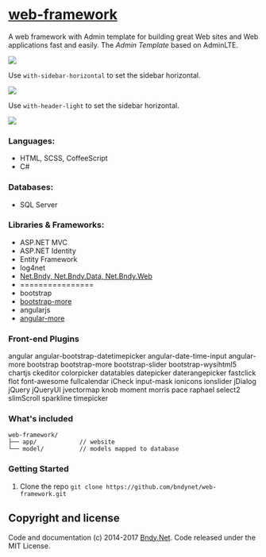 # [web-framework](https://github.com/bndynet/angular-more)

A web framework with Admin template for building great Web sites and Web applications fast and easily. The *Admin Template* based on AdminLTE. 

![](https://raw.githubusercontent.com/BndyNet/web-framework/master/screenshots/home.png)

Use `with-sidebar-horizontal` to set the sidebar horizontal.

![](https://raw.githubusercontent.com/BndyNet/web-framework/master/screenshots/home-sidebar-horizontal.png)

Use `with-header-light` to set the sidebar horizontal.

![](https://raw.githubusercontent.com/BndyNet/web-framework/master/screenshots/home-header-light.png)

### Languages:
 - HTML, SCSS, CoffeeScript
 - C#

### Databases:
 - SQL Server

### Libraries & Frameworks:
 - ASP.NET MVC
 - ASP.NET Identity
 - Entity Framework
 - log4net
 - [Net.Bndy, Net.Bndy.Data, Net.Bndy.Web](https://github.com/BndyNet/lib)
 - ================
 - bootstrap
 - [bootstrap-more](https://github.com/bndynet/bootstrap-more)
 - angularjs
 - [angular-more](https://github.com/bndynet/angular-more)

### Front-end Plugins

angular angular-bootstrap-datetimepicker angular-date-time-input angular-more bootstrap bootstrap-more bootstrap-slider bootstrap-wysihtml5 chartjs ckeditor colorpicker datatables datepicker daterangepicker fastclick flot font-awesome fullcalendar iCheck input-mask ionicons ionslider jDialog jQuery jQueryUI jvectormap knob moment morris pace raphael select2 slimScroll sparkline timepicker

### What's included


```
web-framework/
├── app/            // website
└── model/          // models mapped to database
```


### Getting Started

1. Clone the repo
    `git clone https://github.com/bndynet/web-framework.git`


## Copyright and license



Code and documentation (c) 2014-2017 [Bndy.Net](http://www.bndy.net). Code released under the MIT License. 

